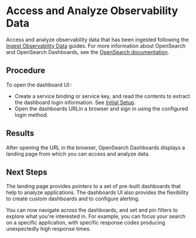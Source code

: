 <!-- loiodad5b01c7fb8404da22da0cd66890e07 -->

# Access and Analyze Observability Data

Access and analyze observability data that has been ingested following the [Ingest Observability Data](ingest-observability-data-ba16ff7.md) guides. For more information about OpenSearch and OpenSearch Dashboards, see the [OpenSearch documentation](https://www.opensearch.org).



<a name="loiodad5b01c7fb8404da22da0cd66890e07__section_mgr_zgc_dzb"/>

## Procedure

To open the dashboard UI::

-   Create a service binding or service key, and read the contents to extract the dashboard login information. See [Initial Setup](initial-setup-ac50297.md).
-   Open the dashboards URLin a browser and sign in using the configured login method.



<a name="loiodad5b01c7fb8404da22da0cd66890e07__section_yhh_dhc_dzb"/>

## Results

After opening the URL in the browser, OpenSearch Dashboards displays a landing page from which you can access and analyze data.



<a name="loiodad5b01c7fb8404da22da0cd66890e07__section_h3n_ghc_dzb"/>

## Next Steps

The landing page provides pointers to a set of pre-built dashboards that help to analyze applications. The dashboards UI also provides the flexibility to create custom dashboards and to configure alerting.

You can now navigate across the dashboards, and set and pin filters to explore what you're interested in. For example, you can focus your search on a specific application, with specific response codes producing unexpectedly high response times.

